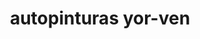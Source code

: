 ---
title: "autopinturas yor-ven"
url: /puerto-la-cruz/autopinturas-yor-ven/
shop: Autowerkstatt
---